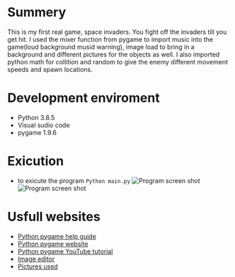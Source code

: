 # Summery
This is my first real game, space invaders. You fight off the invaders till you get hit. I used the mixer function from pygame to import music into the game(loud background musid warning), image load to bring in a background and different pictures for the objects as well. I also imported python math for collition and random to give the enemy different movement speeds and spawn locations.

# Development enviroment
* Python 3.8.5
* Visual sudio code
* pygame 1.9.6

# Exicution
* to exicute the program `Python main.py`
 ![Program screen shot](screenr.png)
 ![Program screen shot](test2.png)

# Usfull websites
* [Python pygame help guide](https://pythonprogramming.net/pygame-python-3-part-1-intro/)
* [Python pygame website](https://www.pygame.org/wiki/tutorials)
* [Python pygame YouTube tutorial](https://www.youtube.com/watch?v=FfWpgLFMI7w)
* [Image editor](https://www.online-image-editor.com/)
* [Pictures used](https://www.flaticon.com/)
